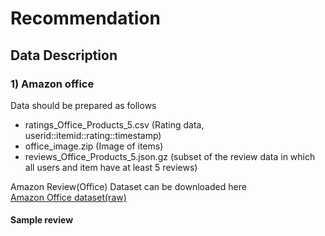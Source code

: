 # Recommendation

## Data Description
### 1) Amazon office
Data should be prepared as follows
- ratings_Office_Products_5.csv (Rating data, userid::itemid::rating::timestamp)
- office_image.zip (Image of items)
- reviews_Office_Products_5.json.gz (subset of the review data in which all users and item have at least 5 reviews)

Amazon Review(Office) Dataset can be downloaded here<br>
[Amazon Office dataset(raw)](https://drive.google.com/drive/u/0/folders/1NMvsUaaSW9nxtMRnGcQw-8eNY1pjvAJY)

#### Sample review
